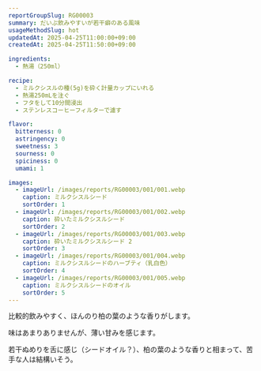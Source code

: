 ```yaml
---
reportGroupSlug: RG00003
summary: だいぶ飲みやすいが若干癖のある風味
usageMethodSlug: hot
updatedAt: 2025-04-25T11:00:00+09:00
createdAt: 2025-04-25T11:50:00+09:00

ingredients:
  - 熱湯（250ml）

recipe:
  - ミルクシスルの種(5g)を砕く計量カップにいれる
  - 熱湯250mLを注ぐ
  - フタをして10分間浸出
  - ステンレスコーヒーフィルターで濾す

flavor:
  bitterness: 0
  astringency: 0
  sweetness: 3
  sourness: 0
  spiciness: 0
  umami: 1

images:
  - imageUrl: /images/reports/RG00003/001/001.webp
    caption: ミルクシスルシード
    sortOrder: 1
  - imageUrl: /images/reports/RG00003/001/002.webp
    caption: 砕いたミルクシスルシード
    sortOrder: 2
  - imageUrl: /images/reports/RG00003/001/003.webp
    caption: 砕いたミルクシスルシード 2
    sortOrder: 3
  - imageUrl: /images/reports/RG00003/001/004.webp
    caption: ミルクシスルシードのハーブティ（乳白色）
    sortOrder: 4
  - imageUrl: /images/reports/RG00003/001/005.webp
    caption: ミルクシスルシードのオイル
    sortOrder: 5
---
```


比較的飲みやすく、ほんのり柏の葉のような香りがします。

味はあまりありませんが、薄い甘みを感じます。

若干ぬめりを舌に感じ（シードオイル？）、柏の葉のような香りと相まって、苦手な人は結構いそう。